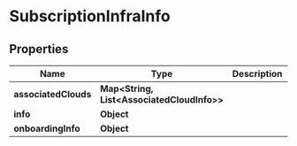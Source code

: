 

# SubscriptionInfraInfo


## Properties

Name | Type | Description | Notes
------------ | ------------- | ------------- | -------------
**associatedClouds** | **Map&lt;String, List&lt;AssociatedCloudInfo&gt;&gt;** |  |  [optional]
**info** | **Object** |  |  [optional]
**onboardingInfo** | **Object** |  |  [optional]



